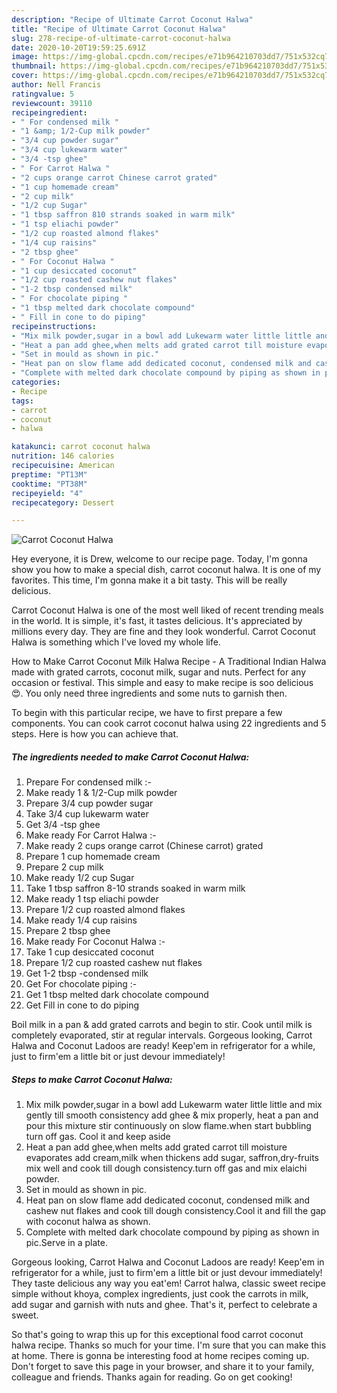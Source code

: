 ```yaml
---
description: "Recipe of Ultimate Carrot Coconut Halwa"
title: "Recipe of Ultimate Carrot Coconut Halwa"
slug: 278-recipe-of-ultimate-carrot-coconut-halwa
date: 2020-10-20T19:59:25.691Z
image: https://img-global.cpcdn.com/recipes/e71b964210703dd7/751x532cq70/carrot-coconut-halwa-recipe-main-photo.jpg
thumbnail: https://img-global.cpcdn.com/recipes/e71b964210703dd7/751x532cq70/carrot-coconut-halwa-recipe-main-photo.jpg
cover: https://img-global.cpcdn.com/recipes/e71b964210703dd7/751x532cq70/carrot-coconut-halwa-recipe-main-photo.jpg
author: Nell Francis
ratingvalue: 5
reviewcount: 39110
recipeingredient:
- " For condensed milk "
- "1 &amp; 1/2-Cup milk powder"
- "3/4 cup powder sugar"
- "3/4 cup lukewarm water"
- "3/4 -tsp ghee"
- " For Carrot Halwa "
- "2 cups orange carrot Chinese carrot grated"
- "1 cup homemade cream"
- "2 cup milk"
- "1/2 cup Sugar"
- "1 tbsp saffron 810 strands soaked in warm milk"
- "1 tsp eliachi powder"
- "1/2 cup roasted almond flakes"
- "1/4 cup raisins"
- "2 tbsp ghee"
- " For Coconut Halwa "
- "1 cup desiccated coconut"
- "1/2 cup roasted cashew nut flakes"
- "1-2 tbsp condensed milk"
- " For chocolate piping "
- "1 tbsp melted dark chocolate compound"
- " Fill in cone to do piping"
recipeinstructions:
- "Mix milk powder,sugar in a bowl add Lukewarm water little little and mix gently till smooth consistency add ghee &amp; mix properly, heat a pan and pour this mixture stir continuously on slow flame.when start bubbling turn off gas. Cool it and keep aside"
- "Heat a pan add ghee,when melts add grated carrot till moisture evaporates add cream,milk when thickens add sugar, saffron,dry-fruits mix well and cook till dough consistency.turn off gas and mix elaichi powder."
- "Set in mould as shown in pic."
- "Heat pan on slow flame add dedicated coconut, condensed milk and cashew nut flakes and cook till dough consistency.Cool it and fill the gap with coconut halwa as shown."
- "Complete with melted dark chocolate compound by piping as shown in pic.Serve in a plate."
categories:
- Recipe
tags:
- carrot
- coconut
- halwa

katakunci: carrot coconut halwa 
nutrition: 146 calories
recipecuisine: American
preptime: "PT13M"
cooktime: "PT38M"
recipeyield: "4"
recipecategory: Dessert

---
```



![Carrot Coconut Halwa](https://img-global.cpcdn.com/recipes/e71b964210703dd7/751x532cq70/carrot-coconut-halwa-recipe-main-photo.jpg)

Hey everyone, it is Drew, welcome to our recipe page. Today, I'm gonna show you how to make a special dish, carrot coconut halwa. It is one of my favorites. This time, I'm gonna make it a bit tasty. This will be really delicious.

Carrot Coconut Halwa is one of the most well liked of recent trending meals in the world. It is simple, it's fast, it tastes delicious. It's appreciated by millions every day. They are fine and they look wonderful. Carrot Coconut Halwa is something which I've loved my whole life.

How to Make Carrot Coconut Milk Halwa Recipe - A Traditional Indian Halwa made with grated carrots, coconut milk, sugar and nuts. Perfect for any occasion or festival. This simple and easy to make recipe is soo delicious 😍. You only need three ingredients and some nuts to garnish then.


To begin with this particular recipe, we have to first prepare a few components. You can cook carrot coconut halwa using 22 ingredients and 5 steps. Here is how you can achieve that.

<!--inarticleads1-->

##### The ingredients needed to make Carrot Coconut Halwa:

1. Prepare  For condensed milk :-
1. Make ready 1 &amp; 1/2-Cup milk powder
1. Prepare 3/4 cup powder sugar
1. Take 3/4 cup lukewarm water
1. Get 3/4 -tsp ghee
1. Make ready  For Carrot Halwa :-
1. Make ready 2 cups orange carrot (Chinese carrot) grated
1. Prepare 1 cup homemade cream
1. Prepare 2 cup milk
1. Make ready 1/2 cup Sugar
1. Take 1 tbsp saffron 8-10 strands soaked in warm milk
1. Make ready 1 tsp eliachi powder
1. Prepare 1/2 cup roasted almond flakes
1. Make ready 1/4 cup raisins
1. Prepare 2 tbsp ghee
1. Make ready  For Coconut Halwa :-
1. Take 1 cup desiccated coconut
1. Prepare 1/2 cup roasted cashew nut flakes
1. Get 1-2 tbsp -condensed milk
1. Get  For chocolate piping :-
1. Get 1 tbsp melted dark chocolate compound
1. Get  Fill in cone to do piping


Boil milk in a pan &amp; add grated carrots and begin to stir. Cook until milk is completely evaporated, stir at regular intervals. Gorgeous looking, Carrot Halwa and Coconut Ladoos are ready! Keep&#39;em in refrigerator for a while, just to firm&#39;em a little bit or just devour immediately! 

<!--inarticleads2-->

##### Steps to make Carrot Coconut Halwa:

1. Mix milk powder,sugar in a bowl add Lukewarm water little little and mix gently till smooth consistency add ghee &amp; mix properly, heat a pan and pour this mixture stir continuously on slow flame.when start bubbling turn off gas. Cool it and keep aside
1. Heat a pan add ghee,when melts add grated carrot till moisture evaporates add cream,milk when thickens add sugar, saffron,dry-fruits mix well and cook till dough consistency.turn off gas and mix elaichi powder.
1. Set in mould as shown in pic.
1. Heat pan on slow flame add dedicated coconut, condensed milk and cashew nut flakes and cook till dough consistency.Cool it and fill the gap with coconut halwa as shown.
1. Complete with melted dark chocolate compound by piping as shown in pic.Serve in a plate.


Gorgeous looking, Carrot Halwa and Coconut Ladoos are ready! Keep&#39;em in refrigerator for a while, just to firm&#39;em a little bit or just devour immediately! They taste delicious any way you eat&#39;em! Carrot halwa, classic sweet recipe simple without khoya, complex ingredients, just cook the carrots in milk, add sugar and garnish with nuts and ghee. That&#39;s it, perfect to celebrate a sweet. 

So that's going to wrap this up for this exceptional food carrot coconut halwa recipe. Thanks so much for your time. I'm sure that you can make this at home. There is gonna be interesting food at home recipes coming up. Don't forget to save this page in your browser, and share it to your family, colleague and friends. Thanks again for reading. Go on get cooking!
